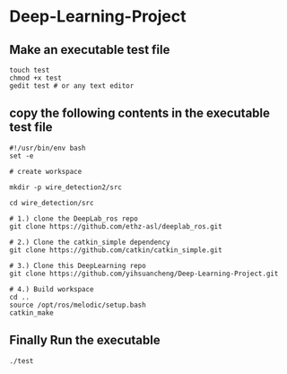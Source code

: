 # Deep-Learning-Project

## Make an executable test file 

```
touch test
chmod +x test
gedit test # or any text editor 
```

## copy the following contents in the executable test file 

```
#!/usr/bin/env bash
set -e

# create workspace 

mkdir -p wire_detection2/src

cd wire_detection/src

# 1.) clone the DeepLab_ros repo 
git clone https://github.com/ethz-asl/deeplab_ros.git

# 2.) Clone the catkin_simple dependency 
git clone https://github.com/catkin/catkin_simple.git

# 3.) Clone this DeepLearning repo 
git clone https://github.com/yihsuancheng/Deep-Learning-Project.git

# 4.) Build workspace 
cd ..
source /opt/ros/melodic/setup.bash
catkin_make
```
## Finally Run the executable 

```
./test
```
